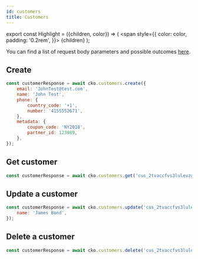 ```yaml
---
id: customers
title: Customers
---
```


export const Highlight = ({children, color}) => (
<span
style={{
      color: color,
      padding: '0.2rem',
    }}>
{children}
</span>
);

You can find a list of request body parameters and possible outcomes [here](https://api-reference.checkout.com/#tag/Customers).

## Create

```js
const customerResponse = await cko.customers.create({
    email: 'JohnTest@test.com',
    name: 'John Test',
    phone: {
        country_code: '+1',
        number: '4155552671',
    },
    metadata: {
        coupon_code: 'NY2018',
        partner_id: 123989,
    },
});
```

## Get customer

```js
const customerResponse = await cko.customers.get('cus_2tvaccfvs3lulevzg42vgyvtdq');
```

## Update a customer

```js
const customerResponse = await cko.customers.update('cus_2tvaccfvs3lulevzg42vgyvtdq', {
    name: 'James Bond',
});
```

## Delete a customer

```js
const customerResponse = await cko.customers.delete('cus_2tvaccfvs3lulevzg42vgyvtdq');
```
